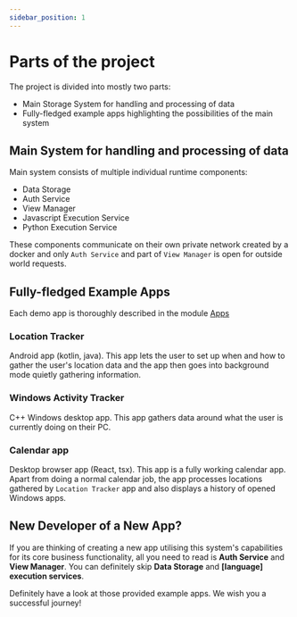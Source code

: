 ```yaml
---
sidebar_position: 1
---
```


# Parts of the project

The project is divided into mostly two parts: 
- Main Storage System for handling and processing of data
- Fully-fledged example apps highlighting the possibilities of the main system

## Main System for handling and processing of data

Main system consists of multiple individual runtime components:
- Data Storage
- Auth Service
- View Manager
- Javascript Execution Service
- Python Execution Service

These components communicate on their own private network created by a docker and only `Auth Service` and part of `View Manager` is open for outside world requests.

## Fully-fledged Example Apps

Each demo app is thoroughly described in the module [Apps](../../example-apps/intro)

### Location Tracker
Android app (kotlin, java). This app lets the user to set up when and how to gather the user's location data and the app then goes into background mode quietly gathering information.

### Windows Activity Tracker
C++ Windows desktop app. This app gathers data around what the user is currently doing on their PC.

### Calendar app
Desktop browser app (React, tsx). This app is a fully working calendar app. Apart from doing a normal calendar job, the app processes locations gathered by `Location Tracker` app and also displays a history of opened Windows apps.

## New Developer of a New App?

If you are thinking of creating a new app utilising this system's capabilities for its core business functionality, all you need to read is **Auth Service** and **View Manager**. You can definitely skip **Data Storage** and **\[language\] execution services**. 

Definitely have a look at those provided example apps. We wish you a successful journey!